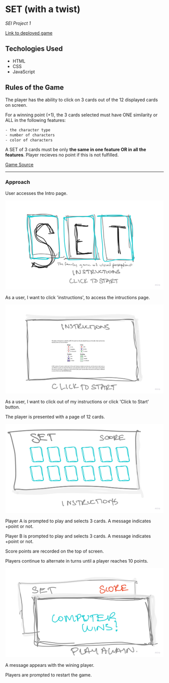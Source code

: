 # SET (with a twist)

*SEI Project 1*

[Link to deployed game](https://katherine-kania.github.io/SET-game/)

## Techologies Used
- HTML
- CSS
- JavaScript

## Rules of the Game

The player has the ability to click on 3 cards out of the 12 displayed cards on screen.

For a winning point (+1), the 3 cards selected must have ONE similarity or ALL in the following features: 
    
    - the character type
    - number of characters
    - color of characters

A SET of 3 cards must be only **the same in one feature OR in all the features**. Player recieves no point if this is not fulfilled. 

[Game Source](https://www.setgame.com/sites/default/files/instructions/SET%20INSTRUCTIONS%20-%20ENGLISH.pdf)
___
### Approach
User accesses the Intro page.

![Intro Page](/img/intro.jpg)

As a user, I want to click 'instructions', to access the intructions page.

![Intro Page](/img/instructions.jpg)

As a user, I want to click out of my instructions or click 'Click to Start' button.

The player is presented with a page of 12 cards.

![Intro Page](/img/gamePage.jpg)

Player A is prompted to play and selects 3 cards. A message indicates +point or not.

Player B is prompted to play and selects 3 cards. A message indicates +point or not.

Score points are recorded on the top of screen.

Players continue to alternate in turns until a player reaches 10 points.

![Winning Page](/img/winningFrame.jpg)

A message appears with the wining player.

Players are prompted to restart the game.

